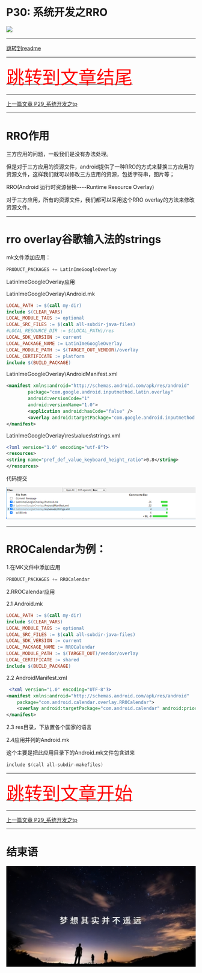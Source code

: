 # P30: 系统开发之RRO

<img src="../flower/flower_p30.png">

---

[跳转到readme](https://github.com/hfreeman2008/android_core_framework/blob/main/README-CN.md)


---

[<font face='黑体' color=#ff0000 size=40 >跳转到文章结尾</font>](#结束语)

---

[上一篇文章 P29_系统开发之tp](https://github.com/hfreeman2008/android_core_framework/blob/main/P29_%E7%B3%BB%E7%BB%9F%E5%BC%80%E5%8F%91%E4%B9%8Btp/%E7%B3%BB%E7%BB%9F%E5%BC%80%E5%8F%91%E4%B9%8Btp.md)


---

# RRO作用

三方应用的问题，一般我们是没有办法处理。

但是对于三方应用的资源文件，android提供了一种RRO的方式来替换三方应用的资源文件，这样我们就可以修改三方应用的资源，包括字符串，图片等；

RRO(Android 运行时资源替换----Runtime Resource Overlay)

对于三方应用，所有的资源文件，我们都可以采用这个RRO overlay的方法来修改资源文件。

---

# rro overlay谷歌输入法的strings

mk文件添加应用：

```java
PRODUCT_PACKAGES += LatinImeGoogleOverlay
```

LatinImeGoogleOverlay应用

LatinImeGoogleOverlay\Android.mk

```mk
LOCAL_PATH := $(call my-dir)
include $(CLEAR_VARS)
LOCAL_MODULE_TAGS := optional
LOCAL_SRC_FILES := $(call all-subdir-java-files)
#LOCAL_RESOURCE_DIR := $(LOCAL_PATH)/res
LOCAL_SDK_VERSION := current
LOCAL_PACKAGE_NAME := LatinImeGoogleOverlay
LOCAL_MODULE_PATH := $(TARGET_OUT_VENDOR)/overlay
LOCAL_CERTIFICATE := platform
include $(BUILD_PACKAGE)
```

LatinImeGoogleOverlay\AndroidManifest.xml

```xml
<manifest xmlns:android="http://schemas.android.com/apk/res/android"
        package="com.google.android.inputmethod.latin.overlay"
        android:versionCode="1"
        android:versionName="1.0">
        <application android:hasCode="false" />
        <overlay android:targetPackage="com.google.android.inputmethod.latin" android:priority="1200" android:isStatic="true"/>
</manifest>
```


LatinImeGoogleOverlay\res\values\strings.xml
```xml
<?xml version="1.0" encoding="utf-8"?>
<resources>
<string name="pref_def_value_keyboard_height_ratio">0.8</string>
</resources>
```

代码提交

![代码提交](代码提交.png)


---

# RROCalendar为例：

1.在MK文件中添加应用


```java
PRODUCT_PACKAGES += RROCalendar
```

2.RROCalendar应用

2.1 Android.mk
```mk
LOCAL_PATH := $(call my-dir)
include $(CLEAR_VARS)
LOCAL_MODULE_TAGS := optional
LOCAL_SRC_FILES := $(call all-subdir-java-files)
LOCAL_SDK_VERSION := current
LOCAL_PACKAGE_NAME := RROCalendar
LOCAL_MODULE_PATH := $(TARGET_OUT)/vendor/overlay
LOCAL_CERTIFICATE := shared
include $(BUILD_PACKAGE)
```

2.2 AndroidManifest.xml
```xml
 <?xml version="1.0" encoding="UTF-8"?>
<manifest xmlns:android="http://schemas.android.com/apk/res/android"
    package="com.android.calendar.overlay.RROCalendar">
    <overlay android:targetPackage="com.android.calendar" android:priority="1200"/>
</manifest>
```
2.3 res目录，下放置各个国家的语言

2.4应用并列的Android.mk

这个主要是把此应用目录下的Android.mk文件包含进来

```java
include $(call all-subdir-makefiles)
```


---

[<font face='黑体' color=#ff0000 size=40 >跳转到文章开始</font>](#p30-系统开发之rro)

---


[上一篇文章 P29_系统开发之tp](https://github.com/hfreeman2008/android_core_framework/blob/main/P29_%E7%B3%BB%E7%BB%9F%E5%BC%80%E5%8F%91%E4%B9%8Btp/%E7%B3%BB%E7%BB%9F%E5%BC%80%E5%8F%91%E4%B9%8Btp.md)


---

# 结束语

<img src="../Images/end_001.png">